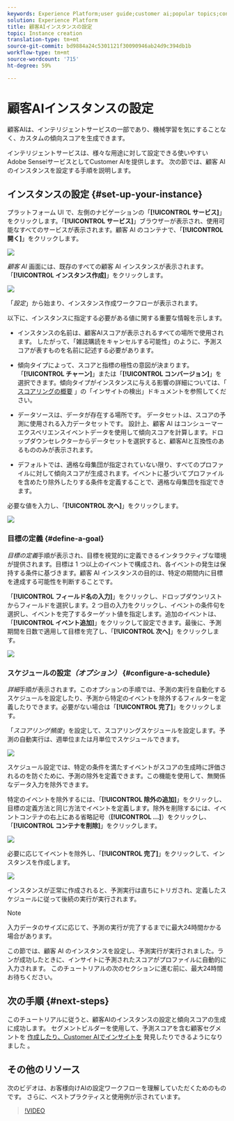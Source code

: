 ```yaml
---
keywords: Experience Platform;user guide;customer ai;popular topics;configure instance;create instance;
solution: Experience Platform
title: 顧客AIインスタンスの設定
topic: Instance creation
translation-type: tm+mt
source-git-commit: bd9884a24c5301121f30090946ab24d9c394db1b
workflow-type: tm+mt
source-wordcount: '715'
ht-degree: 59%

---
```



# 顧客AIインスタンスの設定

顧客AIは、インテリジェントサービスの一部であり、機械学習を気にすることなく、カスタムの傾向スコアを生成できます。

インテリジェントサービスは、様々な用途に対して設定できる使いやすいAdobe SenseiサービスとしてCustomer AIを提供します。 次の節では、顧客 AI のインスタンスを設定する手順を説明します。

## インスタンスの設定 {#set-up-your-instance}

プラットフォーム UI で、左側のナビゲーションの「**[!UICONTROL サービス]**」をクリックします。「**[!UICONTROL サービス]**」ブラウザーが表示され、使用可能なすべてのサービスが表示されます。顧客 AI のコンテナで、「**[!UICONTROL 開く]**」をクリックします。

![](../images/user-guide/navigate-to-service.png)

*顧客 AI* 画面には、既存のすべての顧客 AI インスタンスが表示されます。「**[!UICONTROL インスタンス作成]**」をクリックします。

![](../images/user-guide/dashboard.png)

「*設定*」から始まり、インスタンス作成ワークフローが表示されます。

以下に、インスタンスに指定する必要がある値に関する重要な情報を示します。

* インスタンスの名前は、顧客AIスコアが表示されるすべての場所で使用されます。 したがって、「雑誌購読をキャンセルする可能性」のように、予測スコアが表すものを名前に記述する必要があります。

* 傾向タイプによって、スコアと指標の極性の意図が決まります。「**[!UICONTROL チャーン]**」または「**[!UICONTROL コンバージョン]**」を選択できます。傾向タイプがインスタンスに与える影響の詳細については、「 [スコアリングの概要](./discover-insights.md#scoring-summary) 」の「インサイトの検出」ドキュメントを参照してください。

* データソースは、データが存在する場所です。 データセットは、スコアの予測に使用される入力データセットです。 設計上、顧客 AI はコンシューマーエクスペリエンスイベントデータを使用して傾向スコアを計算します。ドロップダウンセレクターからデータセットを選択すると、顧客AIと互換性のあるもののみが表示されます。

* デフォルトでは、適格な母集団が指定されていない限り、すべてのプロファイルに対して傾向スコアが生成されます。イベントに基づいてプロファイルを含めたり除外したりする条件を定義することで、適格な母集団を指定できます。

必要な値を入力し、「**[!UICONTROL 次へ]**」をクリックします。

![](../images/user-guide/setup.png)

### 目標の定義 {#define-a-goal}

*目標の定義*&#x200B;手順が表示され、目標を視覚的に定義できるインタラクティブな環境が提供されます。目標は 1 つ以上のイベントで構成され、各イベントの発生は保持する条件に基づきます。顧客 AI インスタンスの目的は、特定の期間内に目標を達成する可能性を判断することです。

「**[!UICONTROL フィールド名の入力]**」をクリックし、ドロップダウンリストからフィールドを選択します。2 つ目の入力をクリックし、イベントの条件句を選択し、イベントを完了するターゲット値を指定します。追加のイベントは、「**[!UICONTROL イベント追加]**」をクリックして設定できます。最後に、予測期間を日数で適用して目標を完了し、「**[!UICONTROL 次へ]**」をクリックします。

![](../images/user-guide/goal.png)

### スケジュールの設定&#x200B;*（オプション）* {#configure-a-schedule}

*詳細*&#x200B;手順が表示されます。このオプションの手順では、予測の実行を自動化するスケジュールを設定したり、予測から特定のイベントを除外するフィルターを定義したりできます。必要がない場合は「**[!UICONTROL 完了]**」をクリックします。

「*スコアリング頻度*」を設定して、スコアリングスケジュールを設定します。予測の自動実行は、週単位または月単位でスケジュールできます。

![](../images/user-guide/schedule.png)

スケジュール設定では、特定の条件を満たすイベントがスコアの生成時に評価されるのを防ぐために、予測の除外を定義できます。この機能を使用して、無関係なデータ入力を除外できます。

特定のイベントを除外するには、「**[!UICONTROL 除外の追加]**」をクリックし、目標の定義方法と同じ方法でイベントを定義します。除外を削除するには、イベントコンテナの右上にある省略記号（**[!UICONTROL ...]**）をクリックし、「**[!UICONTROL コンテナを削除]**」をクリックします。

![](../images/user-guide/exclusion.png)

必要に応じてイベントを除外し、「**[!UICONTROL 完了]**」をクリックして、インスタンスを作成します。

![](../images/user-guide/advanced.png)

インスタンスが正常に作成されると、予測実行は直ちにトリガされ、定義したスケジュールに従って後続の実行が実行されます。

>[!NOTE]
>
>入力データのサイズに応じて、予測の実行が完了するまでに最大24時間かかる場合があります。

この節では、顧客 AI のインスタンスを設定し、予測実行が実行されました。ランが成功したときに、インサイトに予測されたスコアがプロファイルに自動的に入力されます。 このチュートリアルの次のセクションに進む前に、最大24時間お待ちください。

## 次の手順 {#next-steps}

このチュートリアルに従うと、顧客AIのインスタンスの設定と傾向スコアの生成に成功します。 セグメントビルダーを使用して、予測スコアを含む顧客セグメントを [作成したり、Customer AIでインサイトを](./create-segment.md) 発見したりできるようになりました [](./discover-insights.md)。

## その他のリソース

次のビデオは、お客様向けAIの設定ワークフローを理解していただくためのものです。 さらに、ベストプラクティスと使用例が示されています。

>[!VIDEO](https://video.tv.adobe.com/v/32665?learn=on&quality=12)

